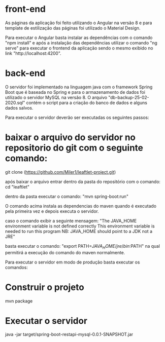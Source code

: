 # front-end

As páginas da aplicação foi feito utilizando o Angular na versão 8 e para template de estilização das páginas foi utilizado o Material Design.

Para executar o Angular basta instalar as dependências com o comando "npm install" e após a instalação das dependências utilizar o comando "ng serve" para executar o frontend da aplicação sendo o mesmo exibido no link "http://localhost:4200". 

# back-end

O servidor foi implementado na linguagem java com o framework Spring Boot que é baseada no Spring e para o armazenamento de dados foi utilizado o servidor MySQL na versão 8. O arquivo "db-backup-25-02-2020.sql" contém o script para a criação do banco de dados e alguns dados salvos.

Para executar o servidor deverão ser executadas os seguintes passos:

# baixar o arquivo do servidor no repositorio do git com o seguinte comando:
git clone (https://github.com/Miler1/leaftlet-project.git)

após baixar o arquivo entrar dentro da pasta do repositório com o comando:
cd "leaftlet"

dentro da pasta executar o comando:
"mvn spring-boot:run"

O comando acima instala as dependencias do maven quando é executado pela primeira vez e depois executa o servidor.

caso o comando exibir a seguinte mensagem: 
"The JAVA_HOME environment variable is not defined correctly This environment variable is needed to run this program NB: JAVA_HOME should point to a JDK not a JRE" 

basta executar o comando:
"export PATH=$JAVA_HOME/jre/bin:$PATH" na qual permitirá a execução do comando do maven normalmente.

Para executar o servidor em modo de produção basta executar os comandos:
# Construir o projeto
mvn package 
# Executar o servidor 
java -jar target/spring-boot-restapi-mysql-0.0.1-SNAPSHOT.jar
